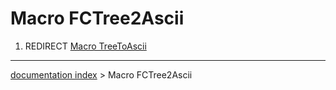 # Macro FCTree2Ascii
1.  REDIRECT [Macro TreeToAscii](Macro_TreeToAscii.md)

---
[documentation index](../README.md) > Macro FCTree2Ascii
